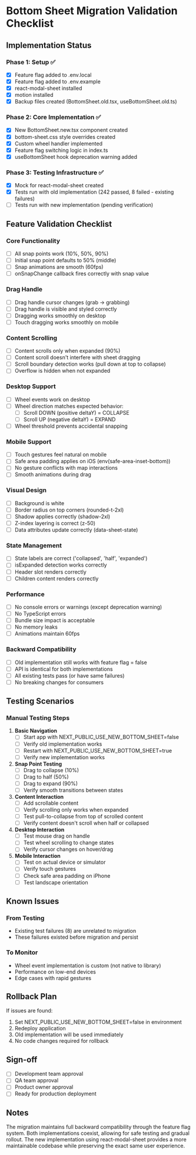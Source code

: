 # Bottom Sheet Migration Validation Checklist

## Implementation Status

### Phase 1: Setup ✅
- [x] Feature flag added to .env.local
- [x] Feature flag added to .env.example  
- [x] react-modal-sheet installed
- [x] motion installed
- [x] Backup files created (BottomSheet.old.tsx, useBottomSheet.old.ts)

### Phase 2: Core Implementation ✅
- [x] New BottomSheet.new.tsx component created
- [x] bottom-sheet.css style overrides created
- [x] Custom wheel handler implemented
- [x] Feature flag switching logic in index.ts
- [x] useBottomSheet hook deprecation warning added

### Phase 3: Testing Infrastructure ✅
- [x] Mock for react-modal-sheet created
- [x] Tests run with old implementation (242 passed, 8 failed - existing failures)
- [ ] Tests run with new implementation (pending verification)

## Feature Validation Checklist

### Core Functionality
- [ ] All snap points work (10%, 50%, 90%)
- [ ] Initial snap point defaults to 50% (middle)
- [ ] Snap animations are smooth (60fps)
- [ ] onSnapChange callback fires correctly with snap value

### Drag Handle
- [ ] Drag handle cursor changes (grab → grabbing)
- [ ] Drag handle is visible and styled correctly
- [ ] Dragging works smoothly on desktop
- [ ] Touch dragging works smoothly on mobile

### Content Scrolling
- [ ] Content scrolls only when expanded (90%)
- [ ] Content scroll doesn't interfere with sheet dragging
- [ ] Scroll boundary detection works (pull down at top to collapse)
- [ ] Overflow is hidden when not expanded

### Desktop Support
- [ ] Wheel events work on desktop
- [ ] Wheel direction matches expected behavior:
  - [ ] Scroll DOWN (positive deltaY) = COLLAPSE
  - [ ] Scroll UP (negative deltaY) = EXPAND
- [ ] Wheel threshold prevents accidental snapping

### Mobile Support
- [ ] Touch gestures feel natural on mobile
- [ ] Safe area padding applies on iOS (env(safe-area-inset-bottom))
- [ ] No gesture conflicts with map interactions
- [ ] Smooth animations during drag

### Visual Design
- [ ] Background is white
- [ ] Border radius on top corners (rounded-t-2xl)
- [ ] Shadow applies correctly (shadow-2xl)
- [ ] Z-index layering is correct (z-50)
- [ ] Data attributes update correctly (data-sheet-state)

### State Management
- [ ] State labels are correct ('collapsed', 'half', 'expanded')
- [ ] isExpanded detection works correctly
- [ ] Header slot renders correctly
- [ ] Children content renders correctly

### Performance
- [ ] No console errors or warnings (except deprecation warning)
- [ ] No TypeScript errors
- [ ] Bundle size impact is acceptable
- [ ] No memory leaks
- [ ] Animations maintain 60fps

### Backward Compatibility
- [ ] Old implementation still works with feature flag = false
- [ ] API is identical for both implementations
- [ ] All existing tests pass (or have same failures)
- [ ] No breaking changes for consumers

## Testing Scenarios

### Manual Testing Steps

1. **Basic Navigation**
   - [ ] Start app with NEXT_PUBLIC_USE_NEW_BOTTOM_SHEET=false
   - [ ] Verify old implementation works
   - [ ] Restart with NEXT_PUBLIC_USE_NEW_BOTTOM_SHEET=true
   - [ ] Verify new implementation works

2. **Snap Point Testing**
   - [ ] Drag to collapse (10%)
   - [ ] Drag to half (50%)
   - [ ] Drag to expand (90%)
   - [ ] Verify smooth transitions between states

3. **Content Interaction**
   - [ ] Add scrollable content
   - [ ] Verify scrolling only works when expanded
   - [ ] Test pull-to-collapse from top of scrolled content
   - [ ] Verify content doesn't scroll when half or collapsed

4. **Desktop Interaction**
   - [ ] Test mouse drag on handle
   - [ ] Test wheel scrolling to change states
   - [ ] Verify cursor changes on hover/drag

5. **Mobile Interaction**
   - [ ] Test on actual device or simulator
   - [ ] Verify touch gestures
   - [ ] Check safe area padding on iPhone
   - [ ] Test landscape orientation

## Known Issues

### From Testing
- Existing test failures (8) are unrelated to migration
- These failures existed before migration and persist

### To Monitor
- Wheel event implementation is custom (not native to library)
- Performance on low-end devices
- Edge cases with rapid gestures

## Rollback Plan

If issues are found:
1. Set NEXT_PUBLIC_USE_NEW_BOTTOM_SHEET=false in environment
2. Redeploy application
3. Old implementation will be used immediately
4. No code changes required for rollback

## Sign-off

- [ ] Development team approval
- [ ] QA team approval
- [ ] Product owner approval
- [ ] Ready for production deployment

## Notes

The migration maintains full backward compatibility through the feature flag system. Both implementations coexist, allowing for safe testing and gradual rollout. The new implementation using react-modal-sheet provides a more maintainable codebase while preserving the exact same user experience.